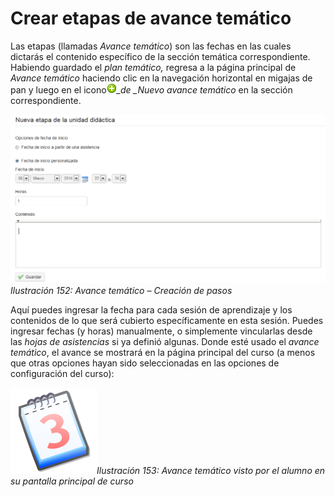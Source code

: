 # Crear etapas de avance temático

Las etapas \(llamadas _Avance temático_\) son las fechas en las cuales dictarás el contenido específico de la sección temática correspondiente. Habiendo guardado el _plan temático,_ regresa a la página principal de _Avance temático_ haciendo clic en la navegación horizontal en migajas de pan y luego en el icono![](../../.gitbook/assets/graphics257%20%284%29.png)_\_de \_Nuevo avance temático_ en la sección correspondiente.

![](../../.gitbook/assets/graficos131%20%282%29.png)_Ilustración 152: Avance temático – Creación de pasos_

Aquí puedes ingresar la fecha para cada sesión de aprendizaje y los contenidos de lo que será cubierto específicamente en esta sesión. Puedes ingresar fechas \(y horas\) manualmente, o simplemente vincularlas desde las _hojas de asistencias_ si ya definió algunas. Donde esté usado el _avance temático_, el avance se mostrará en la página principal del curso \(a menos que otras opciones hayan sido seleccionadas en las opciones de configuración del curso\):

![](../../.gitbook/assets/image35%20%285%29.png)_Ilustración 153: Avance temático visto por el alumno en su pantalla principal de curso_

